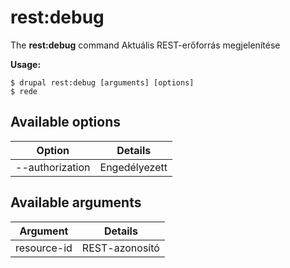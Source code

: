 # rest:debug
The **rest:debug** command Aktuális REST-erőforrás megjelenítése

**Usage:**
```
$ drupal rest:debug [arguments] [options] 
$ rede  
```

## Available options
Option | Details
-------|-------------
--authorization | Engedélyezett | tilott állapotú REST-erőforrás

## Available arguments
Argument | Details
---------|-------------
resource-id | REST-azonosító
